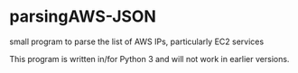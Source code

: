 # parsingAWS-JSON
small program to parse the list of AWS IPs, particularly EC2 services

This program is written in/for Python 3 and will not work in earlier versions.


